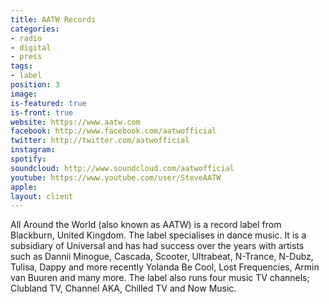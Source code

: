 ```yaml
---
title: AATW Records
categories:
- radio
- digital
- press
tags:
- label
position: 3
image:
is-featured: true
is-front: true
website: https://www.aatw.com
facebook: http://www.facebook.com/aatwofficial
twitter: http://twitter.com/aatwofficial
instagram: 
spotify: 
soundcloud: http://www.soundcloud.com/aatwofficial
youtube: https://www.youtube.com/user/SteveAATW
apple: 
layout: client
---
```


All Around the World (also known as AATW) is a record label from Blackburn, United Kingdom. The label specialises in dance music. It is a subsidiary of Universal and has had success over the years with artists such as Dannii Minogue, Cascada, Scooter, Ultrabeat, N-Trance, N-Dubz, Tulisa, Dappy and more recently Yolanda Be Cool, Lost Frequencies, Armin van Buuren and many more. The label also runs four music TV channels; Clubland TV, Channel AKA, Chilled TV and Now Music.
